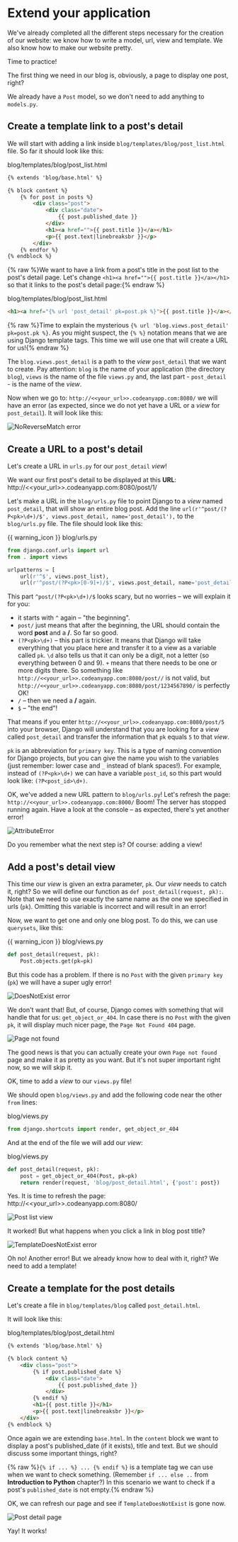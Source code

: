 # Extend your application

We've already completed all the different steps necessary for the creation of our website: we know how to write a model, url, view and template. We also know how to make our website pretty.

Time to practice!

The first thing we need in our blog is, obviously, a page to display one post, right?

We already have a `Post` model, so we don't need to add anything to `models.py`.

## Create a template link to a post's detail

We will start with adding a link inside `blog/templates/blog/post_list.html` file. So far it should look like this:

blog/templates/blog/post_list.html
```html
{% extends 'blog/base.html' %}

{% block content %}
    {% for post in posts %}
        <div class="post">
            <div class="date">
                {{ post.published_date }}
            </div>
            <h1><a href="">{{ post.title }}</a></h1>
            <p>{{ post.text|linebreaksbr }}</p>
        </div>
    {% endfor %}
{% endblock %}
```

{% raw %}We want to have a link from a post's title in the post list to the post's detail page. Let's change `<h1><a href="">{{ post.title }}</a></h1>` so that it links to the post's detail page:{% endraw %}

blog/templates/blog/post_list.html
```html
<h1><a href="{% url 'post_detail' pk=post.pk %}">{{ post.title }}</a></h1>
```

{% raw %}Time to explain the mysterious `{% url 'blog.views.post_detail' pk=post.pk %}`. As you might suspect, the  `{% %}` notation means that we are using Django template tags. This time we will use one that will create a URL for us!{% endraw %}

The `blog.views.post_detail` is a path to the *view* `post_detail` that we want to create. Pay attention: `blog` is the name of your application (the directory `blog`), `views` is the name of the file `views.py` and, the last part - `post_detail` - is the name of the *view*.

Now when we go to: `http://<<your_url>>.codeanyapp.com:8080/` we will have an error (as expected, since we do not yet have a URL or a *view* for `post_detail`). It will look like this:

![NoReverseMatch error](images/no-reverse-match-error.png)


## Create a URL to a post's detail

Let's create a URL in `urls.py` for our `post_detail` *view*!

We want our first post's detail to be displayed at this **URL**: http://<<your_url>>.codeanyapp.com:8080/post/1/

Let's make a URL in the `blog/urls.py` file to point Django to a *view* named `post_detail`, that will show an entire blog post. Add the line `url(r'^post/(?P<pk>\d+)/$', views.post_detail, name='post_detail'),` to the `blog/urls.py` file. The file should look like this:

{{ warning_icon }} blog/urls.py
```python
from django.conf.urls import url
from . import views

urlpatterns = [
    url(r'^$', views.post_list),
    url(r'^post/(?P<pk>[0-9]+)/$', views.post_detail, name='post_detail'),
```

This part ``^post/(?P<pk>\d+)/$`` looks scary, but no worries – we will explain it for you:
- it starts with `^` again – "the beginning".
- `post/` just means that after the beginning, the URL should contain the word __post__ and a __/__. So far so good.
- `(?P<pk>\d+)` – this part is trickier. It means that Django will take everything that you place here and transfer it to a view as a variable called `pk`. `\d` also tells us that it can only be a digit, not a letter (so everything between 0 and 9). `+` means that there needs to be one or more digits there. So something like `http://<<your_url>>.codeanyapp.com:8080/post//` is not valid, but `http://<<your_url>>.codeanyapp.com:8080/post/1234567890/` is perfectly OK!
- `/` – then we need a __/__ again.
- `$` – "the end"!


That means if you enter `http://<<your_url>>.codeanyapp.com:8080/post/5` into your browser, Django will understand that you are looking for a *view* called `post_detail` and transfer the information that `pk` equals `5` to that *view*.

`pk` is an abbreviation for `primary key`. This is a type of naming convention for Django projects, but you can give the name you wish to the variables (just remember: lower case and `_` instead of blank spaces!). For example, instead of `(?P<pk>\d+)` we can have a variable `post_id`, so this part would look like: `(?P<post_id>\d+)`.

OK, we've added a new URL pattern to `blog/urls.py`! Let's refresh the page: `http://<<your_url>>.codeanyapp.com:8000/` Boom! The server has stopped running again. Have a look at the console – as expected, there's yet another error!

![AttributeError](images/attribute-error.png)

Do you remember what the next step is? Of course: adding a view!

## Add a post's detail view

This time our *view* is given an extra parameter, `pk`. Our *view* needs to catch it, right? So we will define our function as `def post_detail(request, pk):`. Note that we need to use exactly the same name as the one we specified in urls (`pk`). Omitting this variable is incorrect and will result in an error!

Now, we want to get one and only one blog post. To do this, we can use `querysets`, like this:

{{ warning_icon }} blog/views.py
```python
def post_detail(request, pk):
    Post.objects.get(pk=pk)
```

But this code has a problem. If there is no `Post` with the given `primary key` (`pk`) we will have a super ugly error!

![DoesNotExist error](images/does-not-exist-error.png)

We don't want that! But, of course, Django comes with something that will handle that for us: `get_object_or_404`. In case there is no `Post` with the given `pk`, it will display much nicer page, the `Page Not Found 404` page.

![Page not found](images/pagina-nao-encontrada.png)

The good news is that you can actually create your own `Page not found` page and make it as pretty as you want. But it's not super important right now, so we will skip it.

OK, time to add a *view* to our `views.py` file!

We should open `blog/views.py` and add the following code near the other `from` lines:

blog/views.py
```python
from django.shortcuts import render, get_object_or_404
```

And at the end of the file we will add our *view*:

blog/views.py

```python
def post_detail(request, pk):
    post = get_object_or_404(Post, pk=pk)
    return render(request, 'blog/post_detail.html', {'post': post})
```

Yes. It is time to refresh the page: http://<<your_url>>.codeanyapp.com:8080/

![Post list view](images/listando-postagens.png)

It worked! But what happens when you click a link in blog post title?

![TemplateDoesNotExist error](images/pagina-nao-encontrada-detalhe.png)

Oh no! Another error! But we already know how to deal with it, right? We need to add a template!

## Create a template for the post details

Let's create a file in `blog/templates/blog` called `post_detail.html`.

It will look like this:

blog/templates/blog/post_detail.html
```html
{% extends 'blog/base.html' %}

{% block content %}
    <div class="post">
        {% if post.published_date %}
            <div class="date">
                {{ post.published_date }}
            </div>
        {% endif %}
        <h1>{{ post.title }}</h1>
        <p>{{ post.text|linebreaksbr }}</p>
    </div>
{% endblock %}
```

Once again we are extending `base.html`. In the `content` block we want to display a post's published_date (if it exists), title and text. But we should discuss some important things, right?

{% raw %}`{% if ... %} ... {% endif %}` is a template tag we can use when we want to check something. (Remember `if ... else ..` from __Introduction to Python__ chapter?) In this scenario we want to check if a post's `published_date` is not empty.{% endraw %}

OK, we can refresh our page and see if `TemplateDoesNotExist` is gone now.

![Post detail page](images/detalhe-da-postagem.png)

Yay! It works!